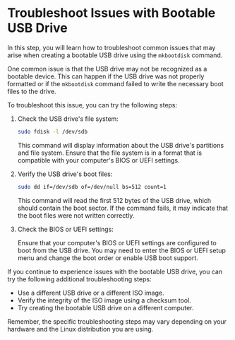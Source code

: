 # Troubleshoot Issues with Bootable USB Drive

In this step, you will learn how to troubleshoot common issues that may arise when creating a bootable USB drive using the `mkbootdisk` command.

One common issue is that the USB drive may not be recognized as a bootable device. This can happen if the USB drive was not properly formatted or if the `mkbootdisk` command failed to write the necessary boot files to the drive.

To troubleshoot this issue, you can try the following steps:

1. Check the USB drive's file system:

   ```bash
   sudo fdisk -l /dev/sdb
   ```

   This command will display information about the USB drive's partitions and file system. Ensure that the file system is in a format that is compatible with your computer's BIOS or UEFI settings.

2. Verify the USB drive's boot files:

   ```bash
   sudo dd if=/dev/sdb of=/dev/null bs=512 count=1
   ```

   This command will read the first 512 bytes of the USB drive, which should contain the boot sector. If the command fails, it may indicate that the boot files were not written correctly.

3. Check the BIOS or UEFI settings:

   Ensure that your computer's BIOS or UEFI settings are configured to boot from the USB drive. You may need to enter the BIOS or UEFI setup menu and change the boot order or enable USB boot support.

If you continue to experience issues with the bootable USB drive, you can try the following additional troubleshooting steps:

- Use a different USB drive or a different ISO image.
- Verify the integrity of the ISO image using a checksum tool.
- Try creating the bootable USB drive on a different computer.

Remember, the specific troubleshooting steps may vary depending on your hardware and the Linux distribution you are using.
